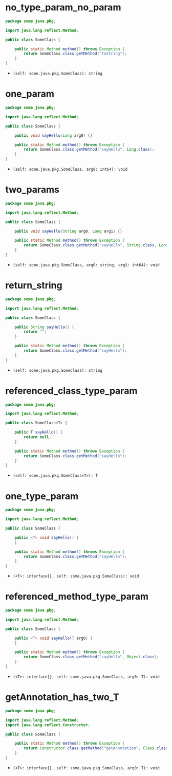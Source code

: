 # no_type_param_no_param

```java
package some.java.pkg;

import java.lang.reflect.Method;

public class SomeClass {

    public static Method method() throws Exception {
        return SomeClass.class.getMethod("toString");
    }
}
```

* `(self: some.java.pkg.SomeClass): string`

# one_param

```java
package some.java.pkg;

import java.lang.reflect.Method;

public class SomeClass {

    public void sayHello(Long arg0) {}

    public static Method method() throws Exception {
        return SomeClass.class.getMethod("sayHello", Long.class);
    }
}
```

* `(self: some.java.pkg.SomeClass, arg0: int64): void`

# two_params

```java
package some.java.pkg;

import java.lang.reflect.Method;

public class SomeClass {

    public void sayHello(String arg0, Long arg1) {}

    public static Method method() throws Exception {
        return SomeClass.class.getMethod("sayHello", String.class, Long.class);
    }
}
```

* `(self: some.java.pkg.SomeClass, arg0: string, arg1: int64): void`

# return_string

```java
package some.java.pkg;

import java.lang.reflect.Method;

public class SomeClass {

    public String sayHello() {
        return "";
    }

    public static Method method() throws Exception {
        return SomeClass.class.getMethod("sayHello");
    }
}
```

* `(self: some.java.pkg.SomeClass): string`

# referenced_class_type_param

```java
package some.java.pkg;

import java.lang.reflect.Method;

public class SomeClass<T> {

    public T sayHello() {
        return null;
    }

    public static Method method() throws Exception {
        return SomeClass.class.getMethod("sayHello");
    }
}
```

* `(self: some.java.pkg.SomeClass<T>): T`

# one_type_param

```java
package some.java.pkg;

import java.lang.reflect.Method;

public class SomeClass {

    public <T> void sayHello() {
    }

    public static Method method() throws Exception {
        return SomeClass.class.getMethod("sayHello");
    }
}
```

* `(<T>: interface{}, self: some.java.pkg.SomeClass): void`

# referenced_method_type_param

```java
package some.java.pkg;

import java.lang.reflect.Method;

public class SomeClass {

    public <T> void sayHello(T arg0) {
    }

    public static Method method() throws Exception {
        return SomeClass.class.getMethod("sayHello", Object.class);
    }
}
```

* `(<T>: interface{}, self: some.java.pkg.SomeClass, arg0: T): void`

# getAnnotation_has_two_T

```java
package some.java.pkg;

import java.lang.reflect.Method;
import java.lang.reflect.Constructor;

public class SomeClass {

    public static Method method() throws Exception {
        return Constructor.class.getMethod("getAnnotation", Class.class);
    }
}
```

* `(<T>: interface{}, self: some.java.pkg.SomeClass, arg0: T): void`